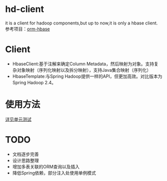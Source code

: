 # hd-client
it is a client for hadoop components,but up to now,it is only a hbase client.
参考项目：[orm-hbase](https://github.com/zacharyzhanghao/orm-hbase)

# Client
- HbaseClient:基于注解来确定Column Metadata，然后映射为对象。支持复杂对象映射（序列化映射以及拆分映射），支持Java集合映射（序列化）
- HbaseTemplate:与Spring Hadoop提供一样的API，但更加高效。对比版本为Spring Hadoop 2.4。

# 使用方法
[详见单元测试](https://github.com/Paleozoic/hd-client/tree/master/src/test/java/com/maxplus1/test/hbase)

# TODO
- 文档逐步完善
- 设计思路整理
- 增加多表关联的ORM查询以及插入
- 降低Spring依赖，部分注入处使用单例模式
